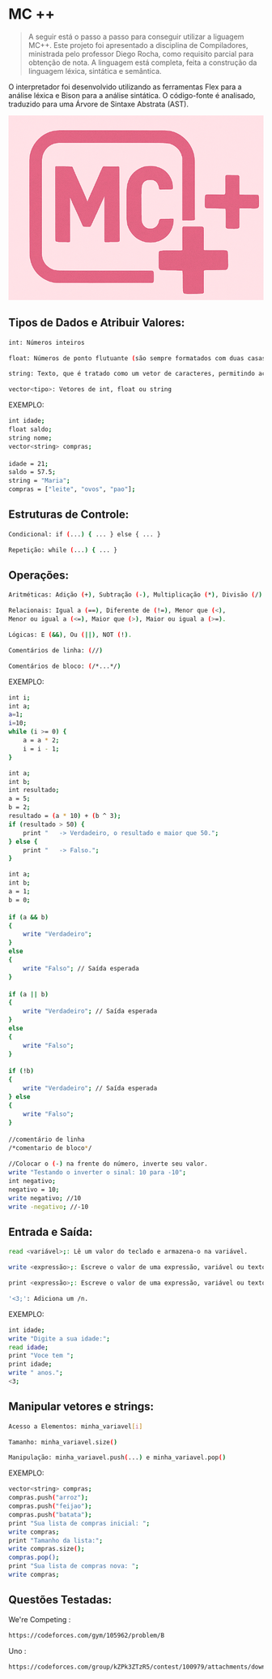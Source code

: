 # MC ++
>A seguir está o passo a passo para conseguir utilizar a liguagem MC++. Este projeto foi apresentado a disciplina de Compiladores, ministrada pelo professor Diego Rocha, como requisito parcial para obtenção de nota. A linguagem está completa, feita a construção da linguagem léxica, sintática e semântica.

O interpretador foi desenvolvido utilizando as ferramentas Flex para a análise léxica e Bison para a análise sintática. O código-fonte  é analisado, traduzido para uma Árvore de Sintaxe Abstrata (AST).

![](logo.png)

## Tipos de Dados e Atribuir Valores:

```sh
int: Números inteiros
```
```sh
float: Números de ponto flutuante (são sempre formatados com duas casas decimais em operações aritméticas)
```
```sh
string: Texto, que é tratado como um vetor de caracteres, permitindo acesso a caracteres individuais
```
```sh
vector<tipo>: Vetores de int, float ou string
```

EXEMPLO:
```sh
int idade;
float saldo;
string nome;
vector<string> compras;

idade = 21;
saldo = 57.5;
string = "Maria";
compras = ["leite", "ovos", "pao"];
```

## Estruturas de Controle:

```sh
Condicional: if (...) { ... } else { ... }
```
```sh
Repetição: while (...) { ... }
```

## Operações:

```sh
Aritméticas: Adição (+), Subtração (-), Multiplicação (*), Divisão (/) e Potência (^)
```
```sh
Relacionais: Igual a (==), Diferente de (!=), Menor que (<),
Menor ou igual a (<=), Maior que (>), Maior ou igual a (>=).
```
```sh
Lógicas: E (&&), Ou (||), NOT (!).
```
```sh
Comentários de linha: (//)
```
```sh
Comentários de bloco: (/*...*/)
```

EXEMPLO:
```sh
int i;
int a;
a=1;
i=10;
while (i >= 0) {
    a = a * 2;
    i = i - 1;
}
```
```sh
int a;
int b;
int resultado;
a = 5;
b = 2;
resultado = (a * 10) + (b ^ 3);
if (resultado > 50) {
    print "   -> Verdadeiro, o resultado e maior que 50.";
} else {
    print "   -> Falso.";
}
```
```sh
int a;
int b;
a = 1; 
b = 0;

if (a && b) 
{
    write "Verdadeiro";
} 
else 
{
    write "Falso"; // Saída esperada
}

if (a || b) 
{
    write "Verdadeiro"; // Saída esperada
} 
else 
{
    write "Falso";
}

if (!b) 
{
    write "Verdadeiro"; // Saída esperada
} else 
{
    write "Falso";
}

//comentário de linha
/*comentario de bloco*/
```
```sh
//Colocar o (-) na frente do número, inverte seu valor.
write "Testando o inverter o sinal: 10 para -10";
int negativo;
negativo = 10;
write negativo; //10
write -negativo; //-10
```

## Entrada e Saída:

```sh
read <variável>;: Lê um valor do teclado e armazena-o na variável.
```
```sh
write <expressão>;: Escreve o valor de uma expressão, variável ou texto na tela COM /n no final.
```
```sh
print <expressão>;: Escreve o valor de uma expressão, variável ou texto na tela SEM /n no final.
```
```sh
'<3;': Adiciona um /n.
```
EXEMPLO:
```sh
int idade;
write "Digite a sua idade:";
read idade;
print "Voce tem ";
print idade;
write " anos.";
<3;
```

## Manipular vetores e strings:

```sh
Acesso a Elementos: minha_variavel[i]
```
```sh
Tamanho: minha_variavel.size()
```
```sh
Manipulação: minha_variavel.push(...) e minha_variavel.pop()
```
EXEMPLO:
```sh
vector<string> compras;
compras.push("arroz");
compras.push("feijao");
compras.push("batata");
print "Sua lista de compras inicial: ";
write compras;
print "Tamanho da lista:";
write compras.size();
compras.pop();
print "Sua lista de compras nova: ";
write compras;
```
## Questões Testadas:
We're Competing :
```sh
https://codeforces.com/gym/105962/problem/B
```
Uno :
```sh
https://codeforces.com/group/kZPk3ZTzR5/contest/100979/attachments/download/4289/maratona-mineira-2015-en.pdf
```



